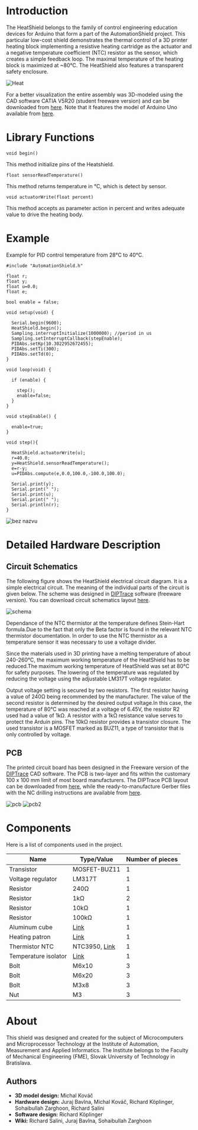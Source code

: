 # Introduction
The HeatShield belongs to the family of control engineering education devices for Arduino that form a part of the AutomationShield project. This particular low-cost shield demonstrates the thermal control of a 3D printer heating block implementing a resistive heating cartridge as the actuator and a negative temperature coefficient (NTC) resistor as the sensor, which creates a simple feedback loop. The maximal temperature of the heating block is maximized at ~80°C. The HeatShield also features a transparent safety enclosure.

![Heat](https://user-images.githubusercontent.com/18485913/55647718-ae4aba80-57de-11e9-9ba4-b93ec63d62b5.png)

For a better visualization the entire assembly was 3D-modeled using the CAD software CATIA V5R20 (student freeware version) and can be downloaded from [here](https://github.com/richardsalini/HeatShield/files/1939152/HeatShieldAssembly.zip). Note that it features the model of Arduino Uno available from [here](https://grabcad.com/library/arduino-uno-r3-shield-in-description-1).

# Library Functions
`void begin()`

This method initialize pins of the Heatshield.

`float sensorReadTemperature()`

This method returns temperature in °C, which is detect by sensor.

`void actuatorWrite(float percent)`

This method accepts as parameter action in percent and writes adequate value to drive the heating body.


# Example

Example for PID control temperature from 28°C to 40°C.

```
#include "AutomationShield.h"

float r;
float y;
float u=0.0;
float e;

bool enable = false;

void setup(void) {

  Serial.begin(9600);          
  HeatShield.begin(); 
  Sampling.interruptInitialize(1000000); //period in us
  Sampling.setInterruptCallback(stepEnable); 
  PIDAbs.setKp(10.3022952672455);
  PIDAbs.setTi(300);
  PIDAbs.setTd(0);
}

void loop(void) {

  if (enable) {
    
    step();
    enable=false;
  }
}

void stepEnable() {

  enable=true;
}

void step(){
  
  HeatShield.actuatorWrite(u);
  r=40.0;
  y=HeatShield.sensorReadTemperature();
  e=r-y;
  u=PIDAbs.compute(e,0.0,100.0,-100.0,100.0);
    
  Serial.print(y);
  Serial.print(" ");
  Serial.print(u);
  Serial.print(" ");
  Serial.println(r);
}
```
![bez nazvu](https://user-images.githubusercontent.com/23738757/40050933-3f97931a-5839-11e8-940c-04a633e233a8.png)

# Detailed Hardware Description


## Circuit Schematics

The following figure shows the HeatShield electrical circuit diagram. It is a simple electrical circuit. The meaning of the individual parts of the circuit is given below. The scheme was designed in [DIPTrace](https://diptrace.com/) software (freeware version). You can download circuit schematics layout [here](https://github.com/richardsalini/HeatShield/files/1968266/HeatShield_Circuit.zip).


![schema](https://user-images.githubusercontent.com/38358320/39537574-534a42c6-4e3a-11e8-8927-0fbf338a4aca.png)

Dependance of the NTC thermistor at the temperature defines Stein-Hart formula.Due to the fact that only the Beta factor is found in the relevant NTC thermistor documentation. In order to use the NTC thermistor as a temperature sensor it was necessary to use a voltage divider.

Since the materials used in 3D printing have a melting temperature of about 240-260°C, the maximum working temperature of the HeatShield has to be reduced.The maximum working temperature of HeatShield was set at 80°C for safety purposes. The lowering of the temperature was regulated by reducing the voltage using the adjustable LM317T voltage regulator.

Output voltage setting is secured by two resistors. The first resistor having a value of 240Ω being recommended by the manufacturer. The value of the second resistor is determined by the desired output voltage.In this case, the temperature of 80°C was reached at a voltage of 6.45V, the resistor R2 used had a value of 1kΩ. A resistor with a 1kΩ resistance value serves to protect the Arduin pins. The 10kΩ resistor provides a transistor closure. The used transistor is a MOSFET marked as BUZ11, a type of transistor that is only controlled by voltage.

## PCB
The printed circuit board has been designed in the Freeware version of the [DIPTrace](https://diptrace.com/) CAD software. The PCB is two-layer and fits within the customary 100 x 100 mm limit of most board manufacturers. The DIPTrace PCB layout can be downloaded from [here](https://github.com/richardsalini/HeatShield/files/1968264/HeatShield_PCB.zip), while the ready-to-manufacture Gerber files with the NC drilling instructions are available from [here](https://github.com/richardsalini/HeatShield/files/1968257/HeatShield_Gerber.zip).

![pcb](https://user-images.githubusercontent.com/38358320/39538111-fd3f2502-4e3b-11e8-8d28-1c011d404a38.png)
![pcb2](https://user-images.githubusercontent.com/38358320/39538175-3adf2240-4e3c-11e8-878c-773351e0a618.png)

# Components
Here is a list of components used in the project.

| Name              | Type/Value   | Number of pieces |
|-------------------|--------------|------------------|
| Transistor        | MOSFET-BUZ11 | 1                |
| Voltage regulator | LM317T       | 1                |
| Resistor          | 240Ω         | 1                |
| Resistor          | 1kΩ          | 2                |
| Resistor          | 10kΩ         | 1                |
| Resistor          | 100kΩ        | 1                |
| Aluminum cube     | [Link](https://www.na3d.sk/p/2638/e3d-v6-hlinikova-kocka)             | 1                |
| Heating patron    | [Link](https://www.na3d.sk/p/2634/vyhrevne-teleso-24v-30w)             | 1                |
| Thermistor NTC    | NTC3950, [Link](https://www.na3d.sk/p/2482/termistor-pre-3d-tlaciaren-1-m-kabel)      | 1                |
| Temperature isolator |[Link](http://www.conrad.sk/izolator-sestiuhelnik-m6-is20hh625-20-mm-25-mm.k887493) |       1                
| Bolt              | M6x10        | 3                |
| Bolt              | M6x20        | 3                |
| Bolt              | M3x8         | 3                |
| Nut               | M3           | 3                |

# About
This shield was designed and created for the subject of Microcomputers and Microprocessor Technology at the Institute of Automation, Measurement and Applied Informatics. The Institute belongs to the Faculty of Mechanical Engineering (FME), Slovak University of Technology in Bratislava.

## Authors
* **3D model design:** Michal Kováč
* **Hardware design:** Juraj Bavlna, Michal Kováč, Richard Köplinger, Sohaibullah Zarghoon, Richard Salíni
* **Software design:** Richard Köplinger
* **Wiki:** Richard Salíni, Juraj Bavlna, Sohaibullah Zarghoon